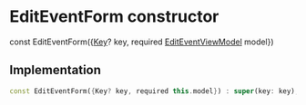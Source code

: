 


# EditEventForm constructor






const
EditEventForm({[Key](https://api.flutter.dev/flutter/foundation/Key-class.html)? key, required [EditEventViewModel](../../view_model_after_auth_view_models_event_view_models_edit_event_view_model/EditEventViewModel-class.md) model})





## Implementation

```dart
const EditEventForm({Key? key, required this.model}) : super(key: key);
```







